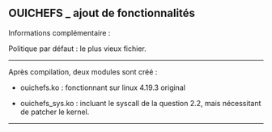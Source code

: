 ## OUICHEFS _ ajout de fonctionnalités

Informations complémentaire :

Politique par défaut : le plus vieux fichier.

---

Après compilation, deux modules sont créé :

- ouichefs.ko : fonctionnant sur linux 4.19.3 original

- ouichefs_sys.ko : incluant le syscall de la question 2.2, mais nécessitant de patcher le kernel.

---

